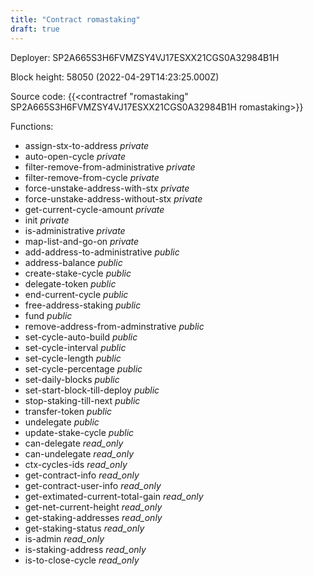 ```yaml
---
title: "Contract romastaking"
draft: true
---
```

Deployer: SP2A665S3H6FVMZSY4VJ17ESXX21CGS0A32984B1H


 



Block height: 58050 (2022-04-29T14:23:25.000Z)

Source code: {{<contractref "romastaking" SP2A665S3H6FVMZSY4VJ17ESXX21CGS0A32984B1H romastaking>}}

Functions:

* assign-stx-to-address _private_
* auto-open-cycle _private_
* filter-remove-from-administrative _private_
* filter-remove-from-cycle _private_
* force-unstake-address-with-stx _private_
* force-unstake-address-without-stx _private_
* get-current-cycle-amount _private_
* init _private_
* is-administrative _private_
* map-list-and-go-on _private_
* add-address-to-administrative _public_
* address-balance _public_
* create-stake-cycle _public_
* delegate-token _public_
* end-current-cycle _public_
* free-address-staking _public_
* fund _public_
* remove-address-from-adminstrative _public_
* set-cycle-auto-build _public_
* set-cycle-interval _public_
* set-cycle-length _public_
* set-cycle-percentage _public_
* set-daily-blocks _public_
* set-start-block-till-deploy _public_
* stop-staking-till-next _public_
* transfer-token _public_
* undelegate _public_
* update-stake-cycle _public_
* can-delegate _read_only_
* can-undelegate _read_only_
* ctx-cycles-ids _read_only_
* get-contract-info _read_only_
* get-contract-user-info _read_only_
* get-extimated-current-total-gain _read_only_
* get-net-current-height _read_only_
* get-staking-addresses _read_only_
* get-staking-status _read_only_
* is-admin _read_only_
* is-staking-address _read_only_
* is-to-close-cycle _read_only_
